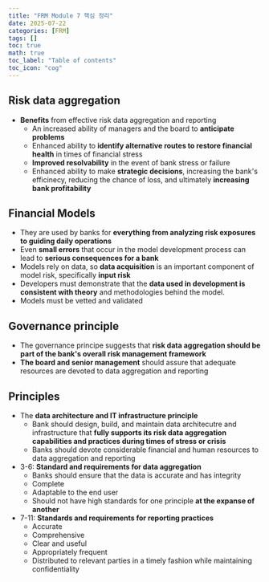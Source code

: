 ```yaml
---
title: "FRM Module 7 핵심 정리"
date: 2025-07-22
categories: [FRM]
tags: []
toc: true
math: true
toc_label: "Table of contents"
toc_icon: "cog"
---
```


## Risk data aggregation
- **Benefits** from effective risk data aggregation and reporting
  - An increased ability of managers and the board to **anticipate problems**
  - Enhanced ability to **identify alternative routes to restore financial health** in times of financial stress
  - **Improved resolvability** in the event of bank stress or failure
  - Enhanced ability to make **strategic decisions**, increasing the bank's efficinecy, reducing the chance of loss, and ultimately **increasing bank profitability**

## Financial Models
- They are used by banks for **everything from analyzing risk exposures to guiding daily operations**
- Even **small errors** that occur in the model development process can lead to **serious consequences for a bank**
- Models rely on data, so **data acquisition** is an important component of model risk, specifically **input risk**
- Developers must demonstrate that the **data used in development is consistent with theory** and methodologies behind the model.
- Models must be vetted and validated

## Governance principle
- The governance principe suggests that **risk data aggregation should be part of the bank's overall risk management framework**
- **The board and senior management** should assure that adequate resources are devoted to data aggregation and reporting

## Principles
- The **data architecture and IT infrastructure principle**
  - Bank should design, build, and maintain data architecutre and infrastructure that **fully supports its risk data aggregation capabilities and practices during times of stress or crisis**
  - Banks should devote considerable financial and human resources to data aggregation and reporting
- 3-6: **Standard and requirements for data aggregation**
  - Banks should ensure that the data is accurate and has integrity
  - Complete
  - Adaptable to the end user
  - Should not have high standards for one principle **at the expanse of another**
- 7-11: **Standards and requirements for reporting practices**
  - Accurate
  - Comprehensive
  - Clear and useful
  - Appropriately frequent
  - Distributed to relevant parties in a timely fashion while maintaining confidentiality
